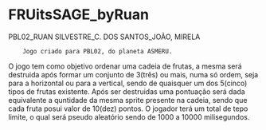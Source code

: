 # FRUitsSAGE_byRuan
PBL02_RUAN SILVESTRE_C. DOS SANTOS_JOÃO, MIRELA



        Jogo criado para PBL02, do planeta ASMERU.
  O jogo tem como objetivo ordenar uma cadeia de frutas, a mesma será destruida após formar um
conjunto de 3(três) ou mais, numa só ordem, seja para a horizontal ou para a vertical, sendo de quaisquer um dos 5(cinco) tipos de frutas existente. Após ser destruidas uma pontuação será dada equivalente a quntidade da mesma sprite presente na cadeia, sendo que cada fruta posui valor de 10(dez) pontos. O jogador terá um total de tepo limite, o qual será pseudo aleatório sendo de 1000 a 10000 milisegundos.
